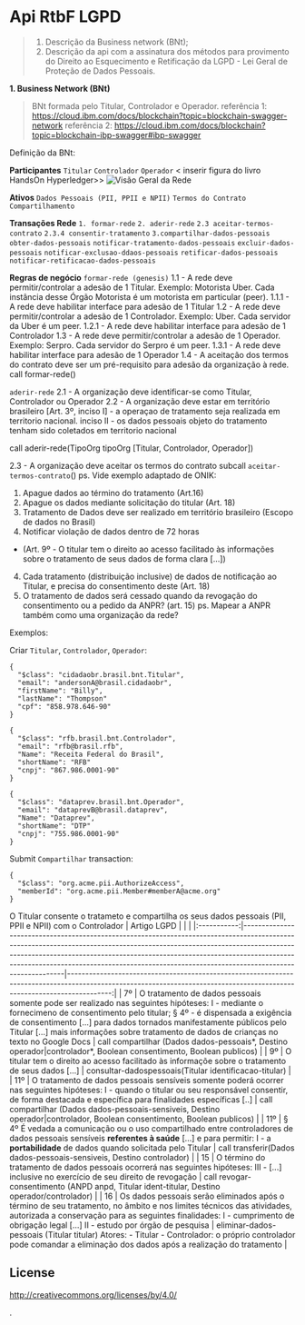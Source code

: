 # Api RtbF LGPD
> 1. Descrição da Business network (BNt);
> 2. Descrição da api com a assinatura dos métodos para provimento do Direito ao Esquecimento e Retificação da LGPD - Lei Geral de Proteção de Dados Pessoais.


**1. Business Network (BNt)**

> BNt formada pelo Titular, Controlador e Operador.
> referência 1: https://cloud.ibm.com/docs/blockchain?topic=blockchain-swagger-network
> referência 2: https://cloud.ibm.com/docs/blockchain?topic=blockchain-ibp-swagger#ibp-swagger

Definição da BNt:

**Participantes**
`Titular` `Controlador` `Operador`
<<TODO> inserir figura do livro HandsOn Hyperledger>>
![Visão Geral da Rede](http://developer.r-project.org/Logo/Rlogo-5.png)

**Ativos**
`Dados Pessoais (PII, PPII e NPII)` `Termos do Contrato` `Compartilhamento`


**Transações Rede**
`1. formar-rede` `2. aderir-rede`  `2.3 aceitar-termos-contrato` `2.3.4 consentir-tratamento` `3.compartilhar-dados-pessoais` `obter-dados-pessoais`  `notificar-tratamento-dados-pessoais` `excluir-dados-pessoais` `notificar-exclusao-ddaos-pessoais` `retificar-dados-pessoais` `notificar-retificacao-dados-pessoais`

**Regras de negócio**
`formar-rede (genesis)`
1.1 - A rede deve permitir/controlar a adesão de 1 Titular.      Exemplo: Motorista Uber. Cada instância desse Órgão Motorista é um motorista em particular (peer).
1.1.1 - A rede deve habilitar interface para adesão de 1 Titular
1.2 - A rede deve permitir/controlar a adesão de 1 Controlador.  Exemplo: Uber. Cada servidor da Uber é um peer.
1.2.1 - A rede deve habilitar interface para adesão de 1 Controlador
1.3 - A rede deve permitir/controlar a adesão de 1 Operador.     Exemplo: Serpro. Cada servidor do Serpro é um peer.
1.3.1 - A rede deve habilitar interface para adesão de 1 Operador
1.4 - A aceitação dos termos do contrato deve ser um pré-requisito para adesão da organização à rede.
call formar-rede()

`aderir-rede`
2.1 - A organização deve identificar-se como Titular, Controlador ou Operador
2.2 - A organização deve estar em território brasileiro [Art. 3º, inciso I] - a operaçao de tratamento seja realizada em territorio nacional. inciso II - os dados pessoais objeto do tratamento tenham sido coletados em territorio nacional

call aderir-rede(TipoOrg tipoOrg [Titular, Controlador, Operador])

2.3 - A organização deve aceitar os termos do contrato
 subcall `aceitar-termos-contrato`()
 ps. Vide exemplo adaptado de ONIK:
  1. Apague dados ao término do tratamento (Art.16) 
  2. Apague os dados mediante solicitação do titular (Art. 18)
  2. Tratamento de Dados deve ser realizado em território brasileiro (Escopo de dados no Brasil)
  3. Notificar violação de dados dentro de 72 horas 
  - (Art. 9º - O titular tem o direito ao acesso facilitado às informações sobre o tratamento de seus dados de forma clara [...])
  4. Cada tratamento (distribuição inclusive) de dados de notificação ao Titular, e precisa do consentimento deste (Art. 18)
  5. O tratamento de dados será cessado quando da revogação do consentimento ou a pedido da ANPR? (art. 15)
  ps. Mapear a ANPR também como uma organização da rede?
 
  
 


Exemplos:

Criar `Titular`, `Controlador`, `Operador`:

```
{
  "$class": "cidadaobr.brasil.bnt.Titular",
  "email": "andersonA@brasil.cidadaobr",
  "firstName": "Billy",
  "lastName": "Thompson"
  "cpf": "858.978.646-90"
}

```
```
{
  "$class": "rfb.brasil.bnt.Controlador",
  "email": "rfb@brasil.rfb",
  "Name": "Receita Federal do Brasil",
  "shortName": "RFB"
  "cnpj": "867.986.0001-90" 
}
```
```
{
  "$class": "dataprev.brasil.bnt.Operador",
  "email": "dataprevB@brasil.dataprev",
  "Name": "Dataprev",
  "shortName": "DTP"
  "cnpj": "755.986.0001-90" 
}
```


Submit  `Compartilhar` transaction:

```
{
  "$class": "org.acme.pii.AuthorizeAccess",
  "memberId": "org.acme.pii.Member#memberA@acme.org"
}
```
O Titular consente o tratameto e compartilha os seus dados pessoais (PII, PPII e NPII) com o Controlador
| Artigo LGPD |                                                                                                                                                                                                                                                                                                                                                     |                                                                                                                                                                         |
|:-----------:|-----------------------------------------------------------------------------------------------------------------------------------------------------------------------------------------------------------------------------------------------------------------------------------------------------------------------------------------------------|------------------------------------------------------------------------------------------------------------------------------------------------------------------------:|
| 7º          | O tratamento de dados pessoais somente pode ser realizado nas seguintes hipóteses:  I - mediante o fornecimeno de consentimento pelo titular; § 4º - é dispensada a exigência de consentimento [...] para dados tornados manifestamente públicos pelo Titular  [...] mais informações sobre tratamento de dados de crianças no texto no Google Docs | call compartilhar (Dados dados-pessoais*, Destino operador\|controlador*, Boolean consentimento, Boolean publicos)                                                      |
| 9º          | O titular tem o direito ao acesso facilitado às informaçõe sobre o tratamento de seus dados [...]                                                                                                                                                                                                                                                   | consultar-dadospessoais(Titular identificacao-titular)                                                                                                                  |
| 11º         | O tratamento de dados pessoais sensíveis somente poderá ocorrer nas seguintes hipóteses:  I - quando o titular ou seu responsável consentir, de forma destacada e específica para finalidades específicas [..]                                                                                                                                      |                                              call compartilhar (Dados dados-pessoais-sensiveis, Destino operador\|controlador, Boolean consentimento, Boolean publicos) |
| 11º         | § 4º É vedada a comunicação ou o uso compartilhado entre controladores de dados pessoais sensíveis **referentes à saúde** [...] e para permitir:  I - a **portabilidade** de dados quando solicitada pelo Titular                                                                                                                                   |                                                                                                    call transferir(Dados dados-pessoais-sensiveis, Destino controlador) |
| 15          | O término do tratamento de dados pessoais ocorrerá nas seguintes hipóteses: III - [...] inclusive no exercício de seu direito de revogação                                                                                                                                                                                                          |                                                                             call revogar-consentimento (ANPD anpd, Titular ident-titular, Destino operador/controlador) |
| 16          | Os dados pessoais serão eliminados após o término de seu tratamento, no âmbito e nos limites técnicos das atividades, autorizada a conservação para as seguintes finalidades:  I -  cumprimento de obrigação legal [...]  II - estudo por órgão de pesquisa                                                                                         | eliminar-dados-pessoais (Titular titular)  Atores:  - Titular - Controlador: o próprio controlador pode comandar a eliminação dos dados após a realização do tratamento |
## License <a name="license"></a>
http://creativecommons.org/licenses/by/4.0/

.
